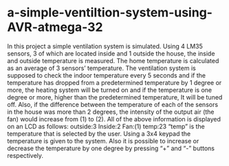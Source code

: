 # a-simple-ventiltion-system-using-AVR-atmega-32

In this project a simple ventilation system is simulated. Using 4 LM35 sensors, 3 of which are located inside and 1 outside the house, the inside and outside temperature is measured. The home temperature is calculated as an average of 3 sensors’ temperature.  The ventilation system is supposed to check the indoor temperature every 5 seconds and if the temperature has dropped from a predetermined temperature by 1 degree or more, the heating system will be turned on and if the temperature is one degree or more, higher than the predetermined temperature, It will be tuned off. Also, if the difference between the temperature of each of the sensors in the house was more than 2 degrees, the intensity of the output air (the fan) would increase from (1) to (2). All of the above information is displayed on an LCD as follows:
outside:3    Inside:2 
Fan:(1)       temp:23
“temp” is the temperature that is selected by the user. Using a 3x4 keypad the temperature is given to the system. Also it is possible to increase or decrease the temperature by one degree by pressing “+” and “-” buttons respectively.
